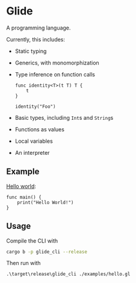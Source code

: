 # Glide

A programming language.

Currently, this includes:

-   Static typing
-   Generics, with monomorphization
-   Type inference on function calls

    ```
    func identity<T>(t T) T {
        t
    }

    identity("Foo")
    ```

-   Basic types, including `Int`s and `String`s
-   Functions as values
-   Local variables
-   An interpreter

## Example

[Hello world](./examples/hello.gl):

```
func main() {
    print("Hello World!")
}
```

## Usage

Compile the CLI with

```sh
cargo b -p glide_cli --release
```

Then run with

```
.\target\release\glide_cli ./examples/hello.gl
```
